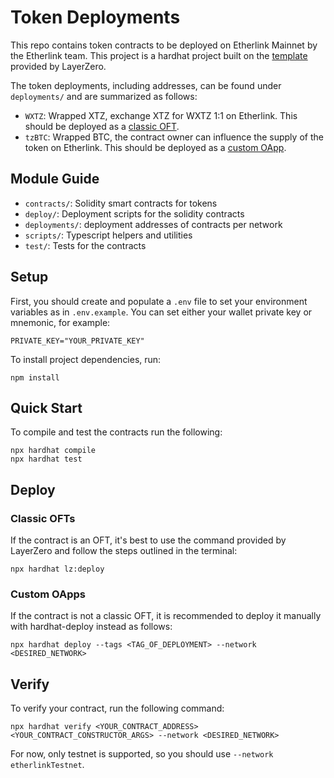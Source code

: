 # Token Deployments

This repo contains token contracts to be deployed on Etherlink Mainnet by the Etherlink team. This project is a hardhat project built on the [template](https://docs.layerzero.network/v2/developers/evm/create-lz-oapp/start) provided by LayerZero.

The token deployments, including addresses, can be found under `deployments/` and are summarized as follows:
- `WXTZ`: Wrapped XTZ, exchange XTZ for WXTZ 1:1 on Etherlink. This should be deployed as a [classic OFT](#classic-ofts).
- `tzBTC`: Wrapped BTC, the contract owner can influence the supply of the token on Etherlink. This should be deployed as a [custom OApp](#custom-oapps).

## Module Guide

- `contracts/`: Solidity smart contracts for tokens
- `deploy/`: Deployment scripts for the solidity contracts
- `deployments/`: deployment addresses of contracts per network
- `scripts/`: Typescript helpers and utilities
- `test/`: Tests for the contracts

## Setup

First, you should create and populate a `.env` file to set your environment variables as in `.env.example`. You can set either your wallet private key or mnemonic, for example:

```
PRIVATE_KEY="YOUR_PRIVATE_KEY"
```

To install project dependencies, run:

```
npm install
```

## Quick Start

To compile and test the contracts run the following:

```
npx hardhat compile
npx hardhat test
```

## Deploy

### Classic OFTs

If the contract is an OFT, it's best to use the command provided by LayerZero and follow the steps outlined in the terminal:

```
npx hardhat lz:deploy
```

### Custom OApps

If the contract is not a classic OFT, it is recommended to deploy it manually with hardhat-deploy instead as follows:
```
npx hardhat deploy --tags <TAG_OF_DEPLOYMENT> --network <DESIRED_NETWORK>
```

## Verify

To verify your contract, run the following command:

```
npx hardhat verify <YOUR_CONTRACT_ADDRESS> <YOUR_CONTRACT_CONSTRUCTOR_ARGS> --network <DESIRED_NETWORK>
```

For now, only testnet is supported, so you should use `--network etherlinkTestnet`.